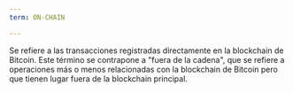 ```yaml
---
term: ON-CHAIN

---
```

Se refiere a las transacciones registradas directamente en la blockchain de Bitcoin. Este término se contrapone a "fuera de la cadena", que se refiere a operaciones más o menos relacionadas con la blockchain de Bitcoin pero que tienen lugar fuera de la blockchain principal.